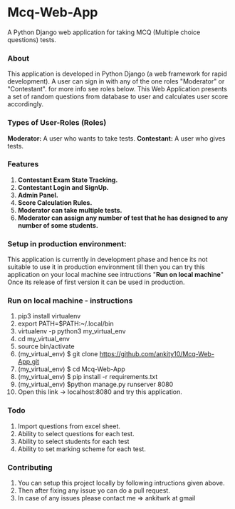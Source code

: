 # Mcq-Web-App
A Python Django web application for taking MCQ (Multiple choice questions) tests.

### About
This application is developed in Python Django (a web framework for rapid development).
A user can sign in with any of the one roles "Moderator" or "Contestant". for more info see roles below.
This Web Application presents a set of random questions from database to user and calculates user score accordingly.

### Types of User-Roles (Roles)
 **Moderator:** A user who wants to take tests.
 **Contestant:** A user who gives tests.

### Features
1. **Contestant Exam State Tracking.**
2. **Contestant Login and SignUp.**
3. **Admin Panel.**
4. **Score Calculation Rules.**
5. **Moderator can take multiple tests.**
6. **Moderator can assign any number of test that he has designed to any number of some students.**

### Setup in production environment:
This application is currently in development phase and hence its not suitable to use it in production environment till then you can try this application on your local machine see intructions "**Run on local machine**"
Once its release of first version it can be used in production.

### Run on local machine - instructions
1. pip3 install virtualenv
2. export PATH=$PATH:~/.local/bin
3. virtualenv -p python3 my_virtual_env
4. cd my_virtual_env
5. source bin/activate
6. (my_virtual_env) $ git clone https://github.com/ankity10/Mcq-Web-App.git
7. (my_virtual_env) $ cd Mcq-Web-App
8. (my_virtual_env) $ pip install -r requirements.txt
9. (my_virtual_env) $python manage.py runserver 8080
10. Open this link -> localhost:8080 and try this application.

### Todo
1. Import questions from excel sheet.
2. Ability to select questions for each test.
3. Ability to select students for each test
4. Ability to set marking scheme for each test.

### Contributing
1. You can setup this project locally by following intructions given above.
2. Then after fixing any issue yo can do a pull request.
3. In case of any issues please contact me => ankitwrk at gmail
